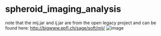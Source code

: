 # spheroid_imaging_analysis
note that the mij.jar and ij.jar are from the open legacy project and can be found here: http://bigwww.epfl.ch/sage/soft/mij/ ![image](https://user-images.githubusercontent.com/103614160/166347987-4e0f2d19-5e0d-41d0-8b0d-c19fd2e384db.png)
